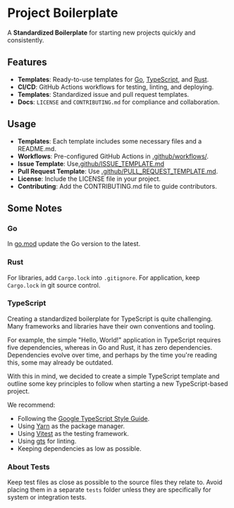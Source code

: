 # Project Boilerplate

A **Standardized Boilerplate** for starting new projects quickly and consistently.

## Features

- **Templates**: Ready-to-use templates for [Go](./go), [TypeScript](./ts), and [Rust](./rust/).
- **CI/CD**: GitHub Actions workflows for testing, linting, and deploying.
- **Templates**: Standardized issue and pull request templates.
- **Docs**: `LICENSE` and `CONTRIBUTING.md` for compliance and collaboration.

## Usage

- **Templates**: Each template includes some necessary files and a README.md.
- **Workflows**: Pre-configured GitHub Actions in [.github/workflows/](.github/workflows/).
- **Issue Template**: Use[.github/ISSUE_TEMPLATE.md](.github/ISSUE_TEMPLATE.md)
- **Pull Request Template**: Use [.github/PULL_REQUEST_TEMPLATE.md](.github/PULL_REQUEST_TEMPLATE.md).
- **License**: Include the LICENSE file in your project.
- **Contributing**: Add the CONTRIBUTING.md file to guide contributors.

## Some Notes

### Go

In [go.mod](./go/go.mod?#L3) update the Go version to the latest.

### Rust

For libraries, add `Cargo.lock` into `.gitignore`.
For application, keep `Cargo.lock` in git source control.

### TypeScript

Creating a standardized boilerplate for TypeScript is quite challenging.
Many frameworks and libraries have their own conventions and tooling.

For example, the simple "Hello, World!" application in TypeScript requires five dependencies,
whereas in Go and Rust, it has zero dependencies.
Dependencies evolve over time, and perhaps by the time you're reading this, some may already be outdated.

With this in mind, we decided to create a simple TypeScript template and
outline some key principles to follow when starting a new TypeScript-based project.

We recommend:

- Following the [Google TypeScript Style Guide](https://google.github.io/styleguide/tsguide.html).
- Using [Yarn](https://yarnpkg.com/getting-started/install) as the package manager.
- Using [Vitest](https://vitest.dev/) as the testing framework.
- Using [gts](https://github.com/google/gts) for linting.
- Keeping dependencies as low as possible.

### About Tests

Keep test files as close as possible to the source files they relate to.
Avoid placing them in a separate `tests` folder unless they are specifically for system or integration tests.
